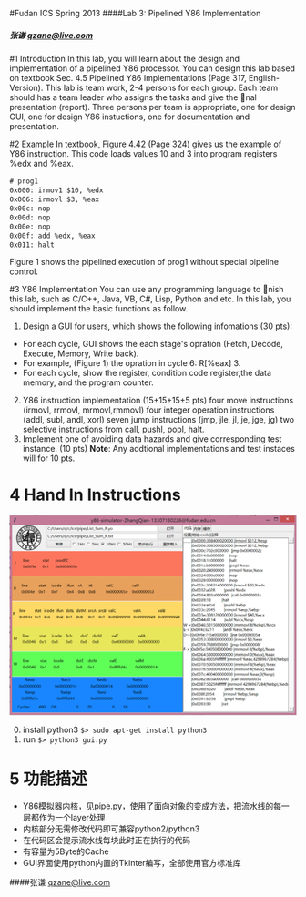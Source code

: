 #Fudan ICS Spring 2013
####Lab 3: Pipelined Y86 Implementation
##### 张谦 qzane@live.com


#1 Introduction
In this lab, you will learn about the design and implementation of a pipelined
Y86 processor. You can design this lab based on textbook Sec. 4.5 Pipelined
Y86 Implementations (Page 317, English-Version).
This lab is team work, 2-4 persons for each group. Each team should has
a team leader who assigns the tasks and give the nal presentation (report).
Three persons per team is appropriate, one for design GUI, one for design Y86
instuctions, one for documentation and presentation.

#2 Example
In textbook, Figure 4.42 (Page 324) gives us the example of Y86 instruction.
This code loads values 10 and 3 into program registers %edx and %eax.

```
# prog1
0x000: irmov1 $10, %edx
0x006: irmovl $3, %eax
0x00c: nop
0x00d: nop
0x00e: nop
0x00f: add %edx, %eax
0x011: halt
```
Figure 1 shows the pipelined execution of prog1 without special pipeline control.

#3 Y86 Implementation
You can use any programming language to nish this lab, such as C/C++,
Java, VB, C#, Lisp, Python and etc.
In this lab, you should implement the basic functions as follow.
1. Design a GUI for users, which shows the following infomations (30 pts):
* For each cycle, GUI shows the each stage's opration (Fetch, Decode,
Execute, Memory, Write back). 
* For example, (Figure 1) the opration
in cycle 6: R[%eax] 3.
* For each cycle, show the register, condition code register,the data memory,
and the program counter.
2. Y86 instruction implementation (15+15+15+5 pts)
four move instructions (irmovl, rrmovl, mrmovl,rmmovl)
four integer operation instructions (addl, subl, andl, xorl)
seven jump instructions (jmp, jle, jl, je, jge, jg)
two selective instructions from call, pushl, popl, halt.
3. Implement one of avoiding data hazards and give corresponding test instance.
(10 pts)
__Note__: Any addtional implementations and test instaces will for 10 pts.

# 4 Hand In Instructions
![haha](https://raw.githubusercontent.com/qzane/gitpic/master/ics.p1.png)

0. install python3 `$> sudo apt-get install python3`
2. run `$> python3 gui.py`

# 5 功能描述
*  Y86模拟器内核，见pipe.py，使用了面向对象的变成方法，把流水线的每一层都作为一个layer处理
* 内核部分无需修改代码即可兼容python2/python3
* 在代码区会提示流水线每块此时正在执行的代码
* 有容量为5Byte的Cache
* GUI界面使用python内置的Tkinter编写，全部使用官方标准库


####张谦 qzane@live.com 



